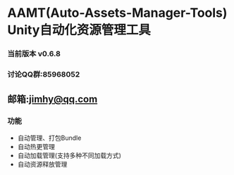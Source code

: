 # AAMT(Auto-Assets-Manager-Tools) Unity自动化资源管理工具

### 当前版本 v0.6.8

### 讨论QQ群:85968052
## 邮箱:jimhy@qq.com

### 功能

- 自动管理、打包Bundle
- 自动热更管理
- 自动加载管理(支持多种不同加载方式)
- 自动资源释放管理